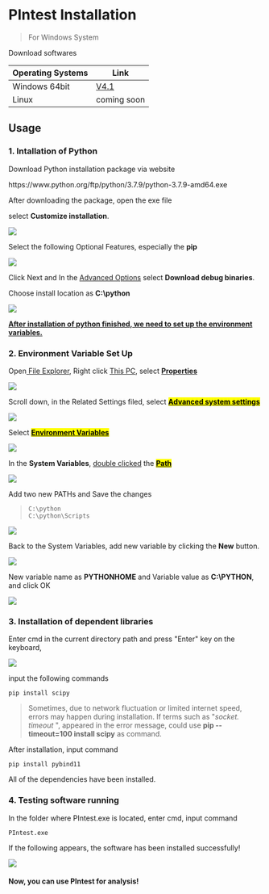# PIntest Installation

> For Windows System

Download softwares

| Operating Systems | Link |
| --- | --- |
| Windows 64bit | [V4.1](https://github.com/ruislab/pintest/releases/download/V4/PInteste_V4.zip) |
| Linux | coming soon |

## Usage

### 1. Intallation of Python

Download Python installation package via website

<div>
https://www.python.org/ftp/python/3.7.9/python-3.7.9-amd64.exe
</div>

After downloading the package, open the exe file

select **Customize installation**.

![](https://github.com/ruislab/pintest/blob/main/img_storage/2022-07-20-16-42-46-image.png)

Select the following Optional Features, especially the **pip**

![](https://github.com/ruislab/pintest/blob/main/img_storage/2022-07-20-16-44-05-image.png)

Click Next and In the <u>Advanced Options</u> select **Download debug binaries**.

Choose install location as **C:\python**

![](https://github.com/ruislab/pintest/blob/main/img_storage/2022-07-20-16-43-22-image.png)

**<u>After installation of python finished, we need to set up the environment variables.</u>**

### 2. Environment Variable Set Up

Open<u> File Explorer</u>, Right click <u>This PC</u>, select **<u>Properties</u>**

![](https://github.com/ruislab/pintest/blob/main/img_storage/2022-07-20-16-56-07-image.png)


Scroll down, in the Related Settings filed, select **<u><mark>Advanced system settings</mark></u>**

![](https://github.com/ruislab/pintest/blob/main/img_storage/2022-07-20-16-58-02-image.png)


Select **<u><mark>Environment Variables</mark></u>**

![](https://github.com/ruislab/pintest/blob/main/img_storage/2022-07-20-16-59-29-image.png)


In the **System Variables**, <u>double clicked</u> the <u><mark>**Path** </mark></u>

![](https://github.com/ruislab/pintest/blob/main/img_storage/2022-07-20-17-04-30-image.png)

Add two new PATHs and Save the changes

> ```
> C:\python
> C:\python\Scripts
> ```

![](https://github.com/ruislab/pintest/blob/main/img_storage/2022-07-20-17-04-53-image.png)

Back to the System Variables, add new variable by clicking the **New** button.

![](https://github.com/ruislab/pintest/blob/main/img_storage/2022-07-20-17-06-05-image.png)

New variable name as **PYTHONHOME** and Variable value as **C:\PYTHON**, and click OK

![](https://github.com/ruislab/pintest/blob/main/img_storage/2022-07-20-17-07-30-image.png)

### 3. Installation of dependent libraries

Enter cmd in the current directory path and press "Enter" key on the keyboard,

![](https://github.com/ruislab/pintest/blob/main/img_storage/2022-07-20-17-17-43-image.png)

input the following commands

```
pip install scipy
```

> Sometimes, due to network fluctuation or limited internet speed, errors may happen during installation. If terms such as "*socket. timeout* ", appeared in the error message, could use **pip --timeout=100 install scipy** as command.

After installation, input command

```
pip install pybind11
```

All of the dependencies have been installed.

### 4. Testing software running

In the folder where PIntest.exe is located, enter cmd, input command

```
PIntest.exe 
```

If the following appears, the software has been installed successfully!

![](https://github.com/ruislab/pintest/blob/main/img_storage/2022-07-20-17-25-41-image.png)

#### **Now, you can use PIntest for analysis!**
